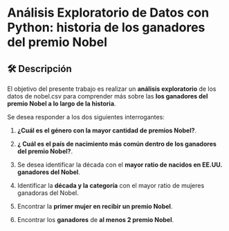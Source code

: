 # Análisis Exploratorio de Datos con Python: historia de los ganadores del premio Nobel

## 🛠️ Descripción
El objetivo del presente trabajo es realizar un **análisis exploratorio** de los datos de nobel.csv para comprender más sobre las **los ganadores del premio Nobel a lo largo de la historia**.  

Se desea responder a los dos siguientes interrogantes:  

1. **¿Cuál es el género con la mayor cantidad de premios Nobel?**.  

2. **¿ Cuál es el país de nacimiento más común dentro de los ganadores del premio Nobel?**.
   
3. Se desea identificar la década con el **mayor ratio de nacidos en EE.UU. ganadores del Nobel**.

4. Identificar la **década y la categoría** con el mayor ratio de mujeres ganadoras del Nobel.

5. Encontrar la **primer mujer en recibir un premio Nobel**.

6. Encontrar los **ganadores** de **al menos 2 premio Nobel**.
